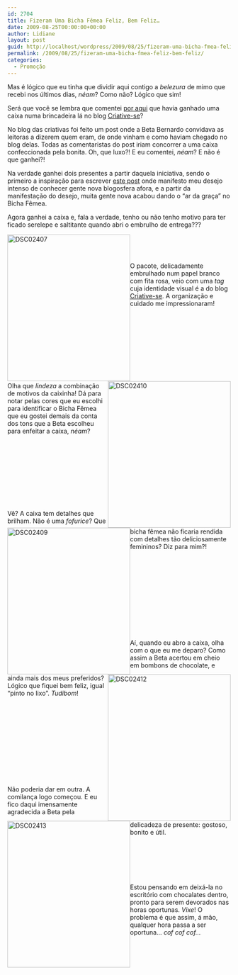 ```yaml
---
id: 2704
title: Fizeram Uma Bicha Fêmea Feliz, Bem Feliz…
date: 2009-08-25T00:00:00+00:00
author: Lidiane
layout: post
guid: http://localhost/wordpress/2009/08/25/fizeram-uma-bicha-fmea-feliz-bem-feliz/
permalink: /2009/08/25/fizeram-uma-bicha-fmea-feliz-bem-feliz/
categories:
  - Promoção
---
```

Mas é lógico que eu tinha que dividir aqui contigo a _belezura_ de mimo que recebi nos últimos dias, _néam_? Como não? Lógico que sim!

Será que você se lembra que comentei [por aqui](http://www.trololodemulher.com.br/2009/05/29/se-eu-contar-ningum-acredita-mas-verdade/) que havia ganhado uma caixa numa brincadeira lá no blog <a href="http://www.criativesse.blogspot.com/" target="_blank">Criative-se</a>? 

No blog das criativas foi feito um post onde a Beta Bernardo convidava as leitoras a dizerem quem eram, de onde vinham e como haviam chegado no blog delas. Todas as comentaristas do post iriam concorrer a uma caixa confeccionada pela bonita. Oh, que luxo?! E eu comentei, _néam_? E não é que ganhei?!

Na verdade ganhei dois presentes a partir daquela iniciativa, sendo o primeiro a inspiração para escrever [este post](http://www.trololodemulher.com.br/2009/05/19/neste-post-voc-comenta-o/) onde manifesto meu desejo intenso de conhecer gente nova blogosfera afora, e a partir da manifestação do desejo, muita gente nova acabou dando o “ar da graça” no Bicha Fêmea. 

Agora ganhei a caixa e, fala a verdade, tenho ou não tenho motivo para ter ficado serelepe e saltitante quando abri o embrulho de entrega???

[<img title="DSC02407" style="display:inline;margin-left:0;margin-right:0;border-width:0;" height="331" alt="DSC02407" src="http://www.trololodemulher.com.br/blog/wp-content/uploads/2009/08/dsc02407_thumb.jpg" width="277" align="left" border="0" />](http://www.trololodemulher.com.br/blog/wp-content/uploads/2009/08/dsc02407.jpg) 

&#160;

&#160;

O pacote, delicadamente embrulhado num papel branco com fita rosa, veio com uma _tag_ cuja identidade visual é a do blog <a href="http://www.criativesse.blogspot.com/" target="_blank">Criative-se</a>. A organização e cuidado me impressionaram!

&#160;

&#160;

&#160;

[<img title="DSC02410" style="display:inline;margin-left:0;margin-right:0;border-width:0;" height="331" alt="DSC02410" src="http://www.trololodemulher.com.br/blog/wp-content/uploads/2009/08/dsc02410_thumb.jpg" width="277" align="right" border="0" />](http://www.trololodemulher.com.br/blog/wp-content/uploads/2009/08/dsc02410.jpg) </p> </p> 

&#160;

&#160;

Olha que _lindeza_ a combinação de motivos da caixinha! Dá para notar pelas cores que eu escolhi para identificar o Bicha Fêmea que eu gostei demais da conta dos tons que a Beta escolheu para enfeitar a caixa, _néam_?

&#160;

&#160;

&#160;

[<img title="DSC02409" style="display:inline;margin-left:0;margin-right:0;border-width:0;" height="331" alt="DSC02409" src="http://www.trololodemulher.com.br/blog/wp-content/uploads/2009/08/dsc02409_thumb.jpg" width="277" align="left" border="0" />](http://www.trololodemulher.com.br/blog/wp-content/uploads/2009/08/dsc02409.jpg) 

&#160;

&#160;

Vê? A caixa tem detalhes que brilham. Não é uma _fofurice_? Que bicha fêmea não ficaria rendida com detalhes tão deliciosamente femininos? Diz para mim?!

&#160;

&#160;

&#160;

&#160;

[<img title="DSC02412" style="display:inline;margin-left:0;margin-right:0;border-width:0;" height="331" alt="DSC02412" src="http://www.trololodemulher.com.br/blog/wp-content/uploads/2009/08/dsc02412_thumb.jpg" width="277" align="right" border="0" />](http://www.trololodemulher.com.br/blog/wp-content/uploads/2009/08/dsc02412.jpg) 

&#160;

&#160;

Aí, quando eu abro a caixa, olha com o que eu me deparo? Como assim a Beta acertou em cheio em bombons de chocolate, e ainda mais dos meus preferidos? Lógico que fiquei bem feliz, igual “pinto no lixo”. _Tudibom_!

&#160;

&#160;

&#160;

[<img title="DSC02413" style="display:inline;margin-left:0;margin-right:0;border-width:0;" height="331" alt="DSC02413" src="http://www.trololodemulher.com.br/blog/wp-content/uploads/2009/08/dsc02413_thumb.jpg" width="277" align="left" border="0" />](http://www.trololodemulher.com.br/blog/wp-content/uploads/2009/08/dsc02413.jpg) 

&#160;

&#160;

&#160;

Não poderia dar em outra. A comilança logo começou. E eu fico daqui imensamente agradecida a Beta pela delicadeza de presente: gostoso, bonito e útil. 

&#160;

&#160;

&#160;

Estou pensando em deixá-la no escritório com chocalates dentro, pronto para serem devorados nas horas oportunas. _Vixe_! O problema é que assim, á mão, qualquer hora passa a ser oportuna… _cof cof cof…_